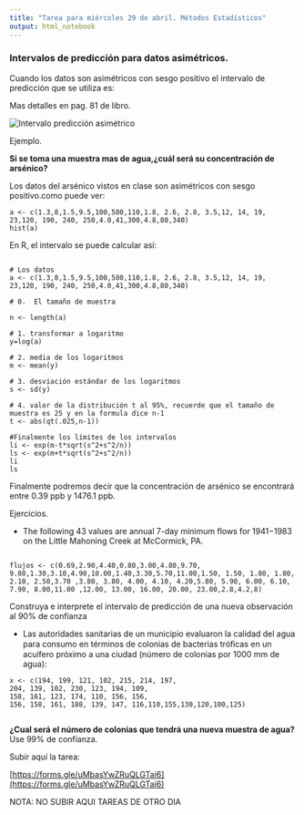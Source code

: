 ```yaml
---
title: "Tarea para miércoles 29 de abril. Métodos Estadísticos"
output: html_notebook
---
```



### Intervalos de predicción para datos asimétricos.

Cuando los datos son asimétricos con sesgo positivo el intervalo de predicción que se utiliza es:

Mas detalles en pag. 81 de libro.

![Intervalo predicción asimétrico](/probabilidad/figs/prediccionasimetrico.PNG)

Ejemplo. 

**Si se toma una muestra mas de agua,¿cuál será su concentración de arsénico?**

Los datos del arsénico vistos en clase son asimétricos con sesgo positivo.como puede ver:

```{r}
a <- c(1.3,8,1.5,9.5,100,580,110,1.8, 2.6, 2.8, 3.5,12, 14, 19, 23,120, 190, 240, 250,4.0,41,300,4.8,80,340)
hist(a)
```

En R, el intervalo se puede calcular así:

```{r}

# Los datos
a <- c(1.3,8,1.5,9.5,100,580,110,1.8, 2.6, 2.8, 3.5,12, 14, 19, 23,120, 190, 240, 250,4.0,41,300,4.8,80,340)

# 0.  El tamaño de muestra

n <- length(a)

# 1. transformar a logaritmo
y=log(a)

# 2. media de los logaritmos
m <- mean(y)

# 3. desviación estándar de los logaritmos
s <- sd(y)

# 4. valor de la distribución t al 95%, recuerde que el tamaño de muestra es 25 y en la formula dice n-1
t <- abs(qt(.025,n-1))

#Finalmente los límites de los intervalos
li <- exp(m-t*sqrt(s^2+s^2/n))
ls <- exp(m+t*sqrt(s^2+s^2/n))
li
ls
```

Finalmente podremos decir que la concentración  de arsénico se encontrará entre 0.39 ppb y 1476.1 ppb.


Ejercicios.

* The following 43 values are annual 7-day minimum flows for 1941−1983 on the Little Mahoning
Creek at McCormick, PA.

```{r}

flujos <- c(0.69,2.90,4.40,0.80,3.00,4.80,9.70, 9.80,1.30,3.10,4.90,10.00,1.40,3.30,5.70,11.00,1.50, 1.50, 1.80, 1.80, 2.10, 2.50,3.70 ,3.80, 3.80, 4.00, 4.10, 4.20,5.80, 5.90, 6.00, 6.10, 7.90, 8.00,11.00 ,12.00, 13.00, 16.00, 20.00, 23.00,2.8,4.2,8)
```
Construya e interprete el intervalo de predicción de una nueva observación al 90% de confianza


* Las autoridades sanitarias de un municipio evaluaron la calidad del agua para consumo en
términos de colonias de bacterias tróﬁcas en un acuífero próximo a una ciudad (número de colonias por 1000 mm de agua):
```{r}
x <- c(194, 199, 121, 102, 215, 214, 197,
204, 139, 102, 230, 123, 194, 109,
158, 161, 123, 174, 110, 156, 156,
156, 158, 161, 188, 139, 147, 116,110,155,130,120,100,125)


```

**¿Cual será el número de colonias que tendrá una nueva muestra de agua?** Use 99% de confianza.



Subir aquí la tarea:


[https://forms.gle/uMbasYwZRuQLGTai6](https://forms.gle/uMbasYwZRuQLGTai6)


NOTA: NO SUBIR AQUI TAREAS DE OTRO DIA 
